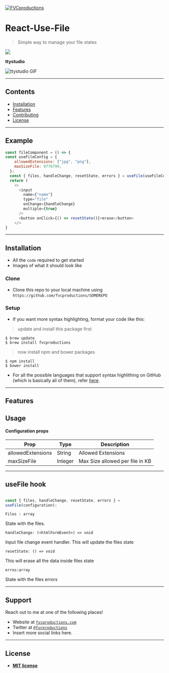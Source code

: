 <a href="http://fvcproductions.com"><img src="https://avatars1.githubusercontent.com/u/4284691?v=3&s=200" title="FVCproductions" alt="FVCproductions"></a>

<!-- [![FVCproductions](https://avatars1.githubusercontent.com/u/4284691?v=3&s=200)](http://fvcproductions.com) -->



# React-Use-File

> Simple way to manage your file states


![](https://img.shields.io/github/license/sergiopallet/react-use-file?style=plastic)




**ttystudio**

![ttystudio GIF](https://raw.githubusercontent.com/chjj/ttystudio/master/img/example.gif)

---

## Contents 



- [Installation](#installation)
- [Features](#features)
- [Contributing](#contributing)
- [License](#license)


---

## Example 

```javascript
const fileComponent = () => {
const useFileConfig = {
    allowedExtensions: ["jpg", "png"],
    maxSizeFile: 9776799,
  };
  const { files, handleChange, resetState, errors } = useFile(useFileConfig);
  return (
    <>
      <input
        name={"name"}
        type="file"
        onChange={handleChange}
        multiple={true}
      />
      <button onClick={() => resetState()}>erase</button>
    </>
}    
```

---

## Installation

- All the `code` required to get started
- Images of what it should look like

### Clone

- Clone this repo to your local machine using `https://github.com/fvcproductions/SOMEREPO`

### Setup

- If you want more syntax highlighting, format your code like this:

> update and install this package first

```shell
$ brew update
$ brew install fvcproductions
```

> now install npm and bower packages

```shell
$ npm install
$ bower install
```

- For all the possible languages that support syntax highlithing on GitHub (which is basically all of them), refer <a href="https://github.com/github/linguist/blob/master/lib/linguist/languages.yml" target="_blank">here</a>.

---

## Features


## Usage 

#### Configuration props

| Prop              | Type    | Description                     |
|-------------------|---------|---------------------------------|
| allowedExtensions | String  | Allowed Extensions              |
| maxSizeFile       | Integer | Max Size allowed per file in KB |

---
## useFile hook
```javascript

const { files, handleChange, resetState, errors } = 
useFile(configuration);
```
`Files : array` 

  State with the files.

`handleChange: (<htmlFormEvent>) => void` 

Input file change event handler. This will update the files state

`resetState: () => void` 

This will erase all the data inside files state

`erros:array`

State with the files errors


---

## Support

Reach out to me at one of the following places!

- Website at <a href="http://fvcproductions.com" target="_blank">`fvcproductions.com`</a>
- Twitter at <a href="http://twitter.com/fvcproductions" target="_blank">`@fvcproductions`</a>
- Insert more social links here.

---

<!-- ## Donations (Optional)

- You could include a <a href="https://cdn.rawgit.com/gratipay/gratipay-badge/2.3.0/dist/gratipay.png" target="_blank">Gratipay</a> link as well.

[![Support via Gratipay](https://cdn.rawgit.com/gratipay/gratipay-badge/2.3.0/dist/gratipay.png)](https://gratipay.com/fvcproductions/)
--- -->

## License


- **[MIT license](http://opensource.org/licenses/mit-license.php)**
